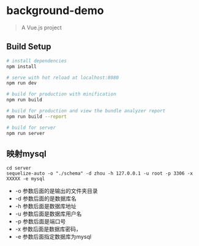 # background-demo

> A Vue.js project

## Build Setup

``` bash
# install dependencies
npm install

# serve with hot reload at localhost:8080
npm run dev

# build for production with minification
npm run build

# build for production and view the bundle analyzer report
npm run build --report

# build for server
npm run server
```

## 映射mysql
```
cd server
sequelize-auto -o "./schema" -d zhou -h 127.0.0.1 -u root -p 3306 -x XXXXX -e mysql
```
- -o 参数后面的是输出的文件夹目录
- -d 参数后面的是数据库名
- -h 参数后面是数据库地址
- -u 参数后面是数据库用户名
- -p 参数后面是端口号
- -x 参数后面是数据库密码，
- -e 参数后面指定数据库为mysql
